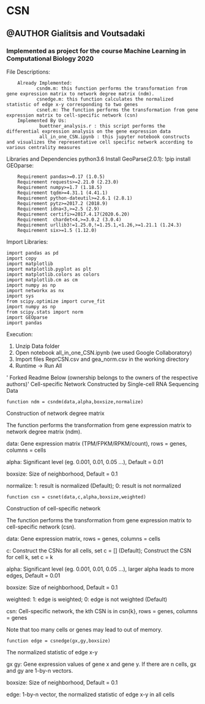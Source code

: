# CSN
## @AUTHOR Gialitsis and Voutsadaki
### Implemented as project for the course Machine Learning in Computational Biology 2020

File Descriptions:   

        Already Implemented:
               csndm.m: this function performs the transformation from gene expression matrix to network degree matrix (ndm).
               csnedge.m: this function calculates the normalized statistic of edge x-y corresponding to two genes
               csnet.m: The function performs the transformation from gene expression matrix to cell-specific network (csn)
        Implemented By Us:
                buettner_analysis.r : this script performs the differential expression analysis on the gene expression data 
                all_in_one_CSN.ipynb : this jupyter notebook constructs and visualizes the representative cell specific network according to various centrality measures 
      
               
               


Libraries and Dependencies
python3.6
Install GeoParse(2.0.1): !pip install GEOparse:

        Requirement pandas>=0.17 (1.0.5)
        Requirement requests>=2.21.0 (2.23.0)
        Requirement numpy>=1.7 (1.18.5)
        Requirement tqdm>=4.31.1 (4.41.1)
        Requirement python-dateutil>=2.6.1 (2.8.1)
        Requirement pytz>=2017.2 (2018.9)
        Requirement idna<3,>=2.5 (2.9)
        Requirement certifi>=2017.4.17(2020.6.20)
        Requirement  chardet<4,>=3.0.2 (3.0.4)
        Requirement urllib3!=1.25.0,!=1.25.1,<1.26,>=1.21.1 (1.24.3)
        Requirement six>=1.5 (1.12.0)

Import Libraries:

    import pandas as pd
    import copy
    import matplotlib
    import matplotlib.pyplot as plt
    import matplotlib.colors as colors
    import matplotlib.cm as cm
    import numpy as np
    import networkx as nx
    import sys
    from scipy.optimize import curve_fit
    import numpy as np
    from scipy.stats import norm
    import GEOparse
    import pandas

Execution:

1. Unzip Data folder
2. Open notebook all_in_one_CSN.ipynb (we used Google Collaboratory)
3. Import files ReprCSN.csv and gea_norm.csv in the working directory
4. Runtime -> Run All

  






' Forked Readme Below (ownership belongs to the owners of the respective authors)'
Cell-specific Network Constructed by Single-cell RNA Sequencing Data

    function ndm = csndm(data,alpha,boxsize,normalize)

 Construction of network degree matrix
 
 The function performs the transformation from gene expression matrix to network degree matrix (ndm).
 
 data: Gene expression matrix (TPM/FPKM/RPKM/count), rows = genes, columns = cells
 
 alpha: Significant level (eg. 0.001, 0.01, 0.05 ...), Default = 0.01
 
 boxsize: Size of neighborhood, Default = 0.1
 
 normalize: 1: result is normalized (Default); 0: result is not normalized
 
    
    
    
 
    function csn = csnet(data,c,alpha,boxsize,weighted)
 Construction of cell-specific network
 
 The function performs the transformation from gene expression matrix to cell-specific network (csn).
 
 data: Gene expression matrix, rows = genes, columns = cells
 
 c: Construct the CSNs for all cells, set c = [] (Default); Construct the CSN for cell k, set c = k
 
 alpha: Significant level (eg. 0.001, 0.01, 0.05 ...), larger alpha leads to more edges, Default = 0.01
 
 boxsize: Size of neighborhood, Default = 0.1
 
 weighted: 1: edge is weighted; 0: edge is not weighted (Default)
 
 csn: Cell-specific network, the kth CSN is in csn{k}, rows = genes, columns = genes
 
 Note that too many cells or genes may lead to out of memory.
 
    
    
    
 
    function edge = csnedge(gx,gy,boxsize)

 The normalized statistic of edge x-y
 
 gx gy: Gene expression values of gene x and gene y. If there are n cells, gx and gy are 1-by-n vectors.
 
 boxsize: Size of neighborhood, Default = 0.1
 
 edge: 1-by-n vector, the normalized statistic of edge x-y in all cells

